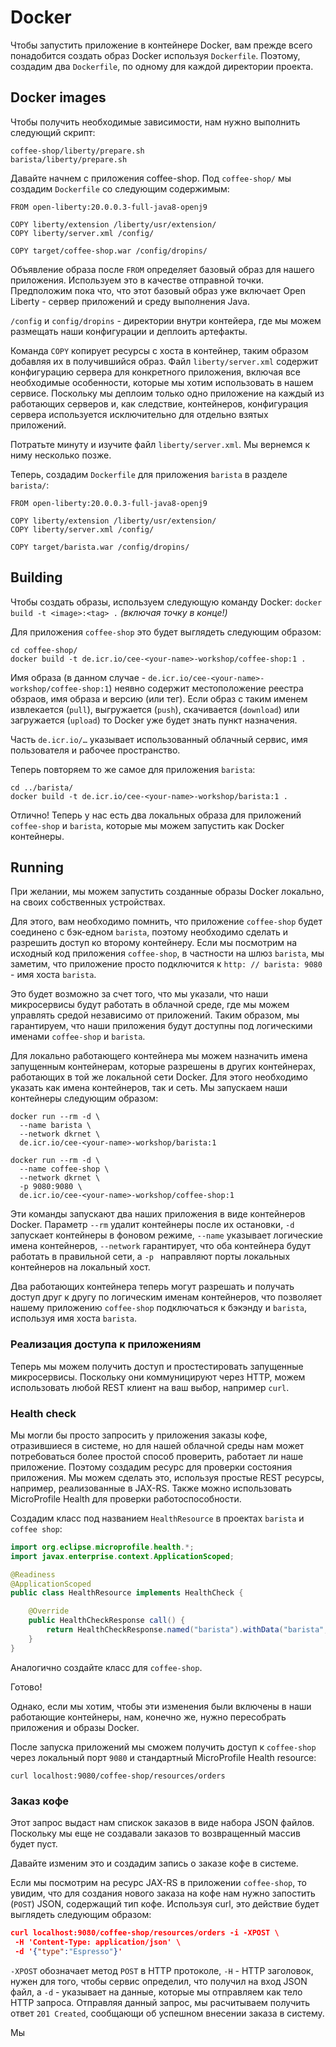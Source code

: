 # Docker

 Чтобы запустить приложение в контейнере Docker, вам прежде всего понадобится создать образ Docker используя `Dockerfile`. Поэтому, создадим два `Dockerfile`, по одному для каждой директории проекта.

 ## Docker images
 
 Чтобы получить необходимые зависимости, нам нужно выполнить следующий скрипт:
 ```
 coffee-shop/liberty/prepare.sh
 barista/liberty/prepare.sh
 ```
 Давайте начнем с приложения coffee-shop. Под `coffee-shop/` мы создадим `Dockerfile` со следующим содержимым:
 ```
 FROM open-liberty:20.0.0.3-full-java8-openj9

 COPY liberty/extension /liberty/usr/extension/
 COPY liberty/server.xml /config/

 COPY target/coffee-shop.war /config/dropins/
 ```
 Объявление образа после `FROM` определяет базовый образ для нашего приложения. Используем это в качестве отправной точки. Предположим пока что, что этот базовый образ уже включает Open Liberty - сервер приложений и среду выполнения Java.

 `/config` и `config/dropins` - директории внутри контейера, где мы можем размещать наши конфигурации и деплоить артефакты.

 Команда `COPY` копирует ресурсы с хоста в контейнер, таким образом добавляя их в получившийся образ. Файл `liberty/server.xml` содержит конфигурацию сервера для конкретного приложения, включая все необходимые особенности, которые мы хотим использовать в нашем сервисе. Поскольку мы деплоим только одно приложение на каждый из работающих серверов и, как следствие, контейнеров, конфигурация сервера используется исключительно для отдельно взятых приложений.

 Потратьте минуту и изучите файл `liberty/server.xml`. Мы вернемся к ниму несколько позже.

 Теперь, создадим `Dockerfile` для приложения `barista` в разделе `barista/`:

 ```
 FROM open-liberty:20.0.0.3-full-java8-openj9

 COPY liberty/extension /liberty/usr/extension/
 COPY liberty/server.xml /config/

 COPY target/barista.war /config/dropins/
 ```

 ## Building

 Чтобы создать образы, используем следующую команду Docker: `docker build -t <image>:<tag> .` *(включая точку в конце!)*

 Для приложения `coffee-shop` это будет выглядеть следующим образом:
 ```
 cd coffee-shop/
 docker build -t de.icr.io/cee-<your-name>-workshop/coffee-shop:1 .
 ```
 Имя образа (в данном случае - `de.icr.io/cee-<your-name>-workshop/coffee-shop:1`) неявно содержит местоположение реестра обзраов, имя образа и версию (или тег). Если образ с таким именем извлекается (`pull`), выгружается (`push`), скачивается (`download`) или загружается (`upload`) то Docker уже будет знать пункт назначения.

 Часть `de.icr.io/…` указывает использованный облачный сервис, имя пользователя и рабочее пространство.

 Теперь повторяем то же самое для приложения `barista`:

 ```
 cd ../barista/
 docker build -t de.icr.io/cee-<your-name>-workshop/barista:1 .
 ```

 Отлично! Теперь у нас есть два локальных образа для приложений `coffee-shop` и `barista`, которые мы можем запустить как Docker контейнеры.

 ## Running

 При желании, мы можем запустить созданные образы Docker локально, на своих собственных устройствах.

 Для этого, вам необходимо помнить, что приложение `coffee-shop` будет соединено с бэк-едном `barista`, поэтому необходимо сделать и разрешить доступ ко второму контейнеру. Если мы посмотрим на исходный код приложения `coffee-shop`, в частности на шлюз `barista`, мы заметим, что приложение просто подключится к `http: // barista: 9080` - имя хоста `barista`.

 Это будет возможно за счет того, что мы указали, что наши микросервисы будут работать в облачной среде, где мы можем управлять средой независимо от приложений. Таким образом, мы гарантируем, что наши приложения будут доступны под логическими именами `coffee-shop` и `barista`.

 Для локально работающего контейнера мы можем назначить имена запущенным контейнерам, которые разрешены в других контейнерах, работающих в той же локальной сети Docker. Для этого необходимо указать как имена контейнеров, так и сеть. Мы запускаем наши контейнеры следующим образом:
 ```
 docker run --rm -d \
   --name barista \
   --network dkrnet \
   de.icr.io/cee-<your-name>-workshop/barista:1

 docker run --rm -d \
   --name coffee-shop \
   --network dkrnet \
   -p 9080:9080 \
   de.icr.io/cee-<your-name>-workshop/coffee-shop:1
 ```
Эти команды запускают два наших приложения в виде контейнеров Docker. Параметр `--rm` удалит контейнеры после их остановки, `-d` запускает контейнеры в фоновом режиме, `--name` указывает логические имена контейнеров, `--network` гарантирует, что оба контейнера будут работать в правильной сети, а `-p ` направляют порты локальных контейнеров на локальный хост.

Два работающих контейнера теперь могут разрешать и получать доступ друг к другу по логическим именам контейнеров, что позволяет нашему приложению `coffee-shop` подключаться к бэкэнду и `barista`, используя имя хоста `barista`. 

### Реализация доступа к приложениям

Теперь мы можем получить доступ и простестировать запущенные микросервисы. Поскольку они коммуницируют через HTTP, можем использовать любой REST клиент на ваш выбор, например `curl`.

### Health check
 
 Мы могли бы просто запросить у приложения заказы кофе, отразившиеся в системе, но для нашей облачной среды нам может потребоваться более простой способ проверить, работает ли наше приложение. Поэтому создадим ресурс  для проверки состояния приложения. Мы можем сделать это, используя простые REST ресурсы, например, реализованные в JAX-RS. Также можно использовать MicroProfile Health для проверки работоспособности.

 Создадим класс под названием `HealthResource` в проектах `barista` и `coffee shop`:
 ``` JAVA
 import org.eclipse.microprofile.health.*;
 import javax.enterprise.context.ApplicationScoped;

 @Readiness
 @ApplicationScoped
 public class HealthResource implements HealthCheck {

     @Override
     public HealthCheckResponse call() {
         return HealthCheckResponse.named("barista").withData("barista", "ok").up().build();
     }
 }
 ```
 Аналогично создайте класс для `coffee-shop`.

 Готово! 

 Однако, если мы хотим, чтобы эти изменения были включены в наши работающие контейнеры, нам, конечно же, нужно пересобрать приложения и образы Docker.

 После запуска приложений мы сможем получить доступ к `coffee-shop` через локальный порт `9080` и стандартный MicroProfile Health resource:
 ```
 curl localhost:9080/coffee-shop/resources/orders
 ```

 ### Заказ кофе
 Этот запрос  выдаст нам спискок заказов в виде набора JSON файлов. Поскольку мы еще не создавали заказов то возвращенный массив будет пуст.

 Давайте изменим это и создадим запись о заказе кофе в системе.

 Если мы посмотрим на ресурс JAX-RS в приложении `coffee-shop`, то увидим, что для создания нового заказа на кофе нам нужно запостить (`POST`) JSON, содержащий тип кофе. Используя curl, это действие будет выглядеть следующим образом:
 ```JSON
 curl localhost:9080/coffee-shop/resources/orders -i -XPOST \
  -H 'Content-Type: application/json' \
  -d '{"type":"Espresso"}'
 ```
 `-XPOST` обозначает метод `POST` в HTTP протоколе, `-H` - HTTP заголовок, нужен для того, чтобы сервис определил, что получил на вход JSON файл, а `-d` - указывает на данные, которые мы отправляем как тело HTTP запроса. Отправляя данный запрос, мы расчитываем получить ответ  `201 Created`, сообщающи об успешном внесении заказа в систему.

 Мы